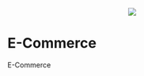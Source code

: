 <p align="center">
  <img src="https://lh3.googleusercontent.com/proxy/ZJvkb8NTpi405i46wEug-ohEyvsX6xfsh5Q8r9cZz5pS3sduWfyWBY31bEL6KdYyM0S3rZ5iQacLRL8Eg9_TcGgP9e71rbSRlrzafz90QItr7QH3PBG3Gdoa3RqXN-ntcw">
</p>

# E-Commerce
 E-Commerce
